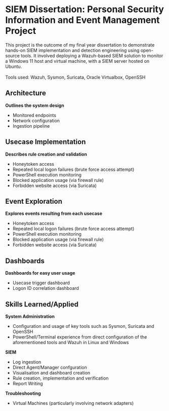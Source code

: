 # SIEM Dissertation: Personal Security Information and Event Management Project
This project is the outcome of my final year dissertation to demonstrate hands-on SIEM implementation and detection engineering using open-source tools. It involved deploying a Wazuh-based SIEM solution to monitor a Windows 11 host and virtual machine, with a SIEM server hosted on Ubuntu.
<br /><br />Tools used: Wazuh, Sysmon, Suricata, Oracle Virtualbox, OpenSSH
## Architecture
**Outlines the system design** 
- Monitored endpoints
- Network configuration
- Ingestion pipeline

## Usecase Implementation
**Describes rule creation and validation**
- Honeytoken access
- Repeated local logon failures (brute force access attempt)
- PowerShell execution monitoring
- Blocked application usage (via firewall rule)
- Forbidden website access (via Suricata)

## Event Exploration
**Explores events resulting from each usecase**
- Honeytoken access
- Repeated local logon failures (brute force access attempt)
- PowerShell execution monitoring
- Blocked application usage (via firewall rule)
- Forbidden website access (via Suricata)

## Dashboards
**Dashboards for easy user usage**
- Usecase trigger dashboard
- Logon ID correlation dashboard

## Skills Learned/Applied
**System Administration**
- Configuration and usage of key tools such as Sysmon, Suricata and OpenSSH
- PowerShell/Terminal experience from direct configuration of the aforementioned tools and Wazuh in Linux and Windows

**SIEM**
- Log ingestion
- Direct Agent/Manager confguration
- Visualisation and dashboard creation
- Rule creation, implementation and verification
- Report Writing
 
**Troubleshooting**
- Virtual Machines (particularly involving network adapters)
